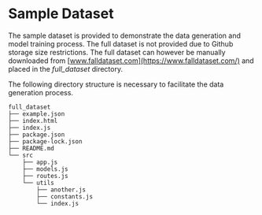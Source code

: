 # Sample Dataset
The sample dataset is provided to demonstrate the data generation and model training process. The full dataset is not provided due to Github storage size restrictions. The full dataset can however be manually downloaded from [www.falldataset.com](https://www.falldataset.com/) and placed in the *full_dataset* directory.

The following directory structure is necessary to facilitate the data generation process.

```
full_dataset
├── example.json
├── index.html
├── index.js
├── package.json
├── package-lock.json
├── README.md
└── src
    ├── app.js
    ├── models.js
    ├── routes.js
    └── utils
        ├── another.js
        ├── constants.js
        └── index.js
```
